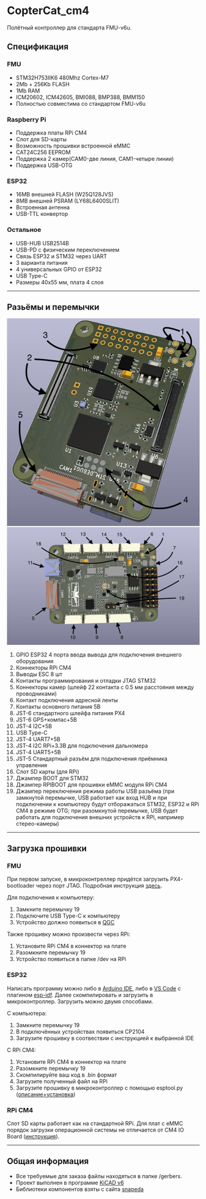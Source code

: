 # CopterCat_cm4

Полётный контроллер для стандарта FMU-v6u. 

## Спецификация 

### FMU
* STM32H753IIK6 480Mhz Cortex-M7
* 2Mb + 256Kb FLASH
* 1Mb RAM
* ICM20602, ICM42605, BMI088, BMP388, BMM150
* Полностью совместима со стандартом FMU-v6u
### Raspberry Pi
* Поддержка платы RPi CM4 
* Слот для SD-карты
* Возможность прошивки встроенной eMMC
* CAT24C256 EEPROM
* Поддержка 2 камер(CAM0-две линия, CAM1-четыре линии)
* Поддержка USB-OTG
### ESP32
* 16MB внешней FLASH (W25Q128JVS)
* 8MB внешней PSRAM (LY68L6400SLIT)
* Встроенная антенна
* USB-TTL конвертор
### Остальное
* USB-HUB USB2514B
* USB-PD с физическим переключением
* Связь ESP32 и STM32 через UART
* 3 варианта питания
* 4 универсальных GPIO от ESP32
* USB Type-C
* Размеры 40x55 мм, плата 4 слоя
___


## Разьёмы и перемычки
![image](docs/assets/copterCat/board_top_nums.png)
![image](docs/assets/copterCat/board_bottom_nums.png)

1. GPIO ESP32 4 порта ввода вывода для подключения внешнего оборудования
2. Коннекторы RPi CM4
3. Выводы ESC 8 шт
4. Контакты программирования и отладки JTAG STM32
5. Коннекторы камер (шлейф 22 контакта с 0.5 мм расстояния между проводниками)
6. Контакт подключения адресной ленты
7. Контакты основного питания 5В
8. JST-6 стандартного шлейфа питания PX4 
9. JST-6 GPS+компас+5В
10. JST-4 I2C+5В
11. USB Type-C
12. JST-4 UART7+5В
13. JST-4 I2C RPi+3.3B для подключения дальномера
14. JST-4 UART5+5В
15. JST-5 Стандартный разъём для подключения приёмника управления
16. Слот SD карты (для RPi)
17. Джампер BOOT для STM32
18. Джампер RPIBOOT для прошивки eMMC модуля RPi CM4
19. Джампер переключения режима работы USB разъёма (при замкнутой перемычке, USB работает как вход HUB и при подключении к компьютеру будут отборажаться STM32, ESP32 и RPi CM4 в режиме OTG; при разомкнутой перемычке, USB будет работать для подключения внешних устройств к RPi, например стерео-камеры)
___

## Загрузка прошивки
### FMU
При первом запуске, в микроконтреллер придётся загрузить PX4-bootloader через порт JTAG. Подробная инструкция [здесь](https://docs.px4.io/master/en/software_update/stm32_bootloader.html#stm32-bootloader).

Для подключения к компьютеру:
1. Замкните перемычку 19
2. Подключите USB Type-C к компьютеру
3. Устройство должно появиться в [QGC](http://qgroundcontrol.com)

Также прошивку можно произвести через RPi:
1. Установите RPi CM4 в коннектор на плате
2. Разомкните перемычку 19
3. Устройство появиться в папке /dev на RPi

### ESP32
Написать программу можно либо в [Arduino IDE](https://www.arduino.cc/en/software), либо в [VS Code](https://code.visualstudio.com) с плагином [esp-idf](https://habr.com/ru/post/530638/). Далее скомпилировать и загрузить в микроконтроллер. Загрузить можно двумя способами.

С компьютера:
1. Замкните перемычку 19
2. В подключённых устройствах появиться CP2104
3. Загрузите прошивку в соотвествии с инструкцией к выбранной IDE

С RPi CM4:
1. Установите RPi CM4 в коннектор на плате
2. Разомкните перемычку 19
3. Скомпилируйте ваш код в .bin формат
4. Загрузите полученный файл на RPi
5. Загрузите прошивку в микроконтроллер с помощью esptool.py ([описание+установка](https://docs.espressif.com/projects/esptool/en/latest/esp32/index.html))

### RPi CM4
Слот SD карты работает как на стандартной RPi. Для плат с eMMC порядок загрузки операционной системы не отличается от CM4 IO Board ([инструкция](https://www.jeffgeerling.com/blog/2020/how-flash-raspberry-pi-os-compute-module-4-emmc-usbboot)).

___


## Общая информация
* Все требуемые для заказа файлы находяться в папке /gerbers.
* Проект выполнен в программе [KiCAD v6](https://www.kicad.org)
* Библиотеки компонентов взяты с сайта [snapeda](https://www.snapeda.com)
